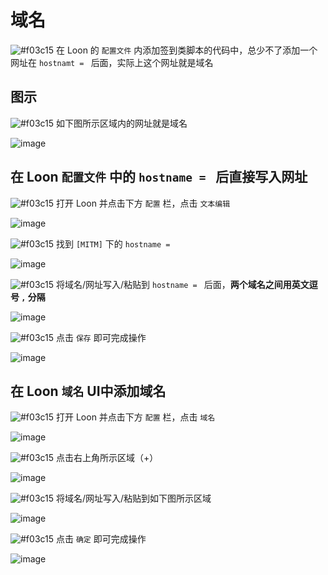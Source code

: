 # 域名

![#f03c15](https://placehold.it/15/f03c15/000000?text=+) 在 Loon 的 `配置文件` 内添加签到类脚本的代码中，总少不了添加一个网址在 `hostnamt = ` 后面，实际上这个网址就是域名

## 图示

![#f03c15](https://placehold.it/15/f03c15/000000?text=+) 如下图所示区域内的网址就是域名

![image](https://raw.githubusercontent.com/chiupam/tutorial-image/master/Loon/Plus/JD-DailyBonus_hostname.jpg)

## 在 Loon `配置文件` 中的 `hostname = ` 后直接写入网址

![#f03c15](https://placehold.it/15/f03c15/000000?text=+) 打开 Loon 并点击下方 `配置` 栏，点击 `文本编辑` 

![image](https://raw.githubusercontent.com/chiupam/tutorial-image/master/Loon/Plus/Configuration_UI.jpg)

![#f03c15](https://placehold.it/15/f03c15/000000?text=+) 找到 `[MITM]` 下的 `hostname = `

![image](https://raw.githubusercontent.com/chiupam/tutorial-image/master/Loon/Plus/hostname_1_1.jpg)

![#f03c15](https://placehold.it/15/f03c15/000000?text=+) 将域名/网址写入/粘贴到 `hostname = ` 后面，**两个域名之间用英文逗号 `,` 分隔**

![image](https://raw.githubusercontent.com/chiupam/tutorial-image/master/Loon/Plus/hostname_1_2.jpg)

![#f03c15](https://placehold.it/15/f03c15/000000?text=+) 点击 `保存` 即可完成操作

![image](https://raw.githubusercontent.com/chiupam/tutorial-image/master/Loon/Plus/hostname_1_3.jpg)

## 在 Loon `域名` UI中添加域名

![#f03c15](https://placehold.it/15/f03c15/000000?text=+) 打开 Loon 并点击下方 `配置` 栏，点击 `域名`

![image](https://raw.githubusercontent.com/chiupam/tutorial-image/master/Loon/Plus/hostname_2_1.jpg)

![#f03c15](https://placehold.it/15/f03c15/000000?text=+) 点击右上角所示区域（+）

![image](https://raw.githubusercontent.com/chiupam/tutorial-image/master/Loon/Plus/hostname_2_2.jpg)

![#f03c15](https://placehold.it/15/f03c15/000000?text=+) 将域名/网址写入/粘贴到如下图所示区域

![image](https://raw.githubusercontent.com/chiupam/tutorial-image/master/Loon/Plus/hostname_2_3.jpg)

![#f03c15](https://placehold.it/15/f03c15/000000?text=+) 点击 `确定` 即可完成操作

![image](https://raw.githubusercontent.com/chiupam/tutorial-image/master/Loon/Plus/hostname_2_4.jpg)
